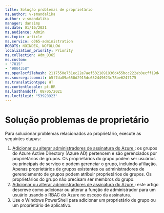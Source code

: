 ```yaml
---
title: Solução problemas de proprietário
ms.author: v-smandalika
author: v-smandalika
manager: dansimp
ms.date: 01/16/2021
ms.audience: Admin
ms.topic: article
ms.service: o365-administration
ROBOTS: NOINDEX, NOFOLLOW
localization_priority: Priority
ms.collection: Adm_O365
ms.custom:
- "7815"
- "9004358"
ms.openlocfilehash: 2117550e731ec22e7aef5321891836d455bcc222ab0ecff19d4ff12ab5bbfa7c
ms.sourcegitcommit: b5f7da89a650d2915dc652449623c78be6247175
ms.translationtype: HT
ms.contentlocale: pt-BR
ms.lasthandoff: 08/05/2021
ms.locfileid: "53920923"
---
```

# <a name="troubleshoot-owner-issues"></a>Solução problemas de proprietário

Para solucionar problemas relacionados ao proprietário, execute as seguintes etapas:

1. [ Adicionar ou alterar administradores de assinatura do Azure ](https://docs.microsoft.com/azure/active-directory/fundamentals/active-directory-accessmanagement-managing-group-owners): os grupos do Azure Active Directory (Azure AD) pertencem e são gerenciados por proprietários de grupos. Os proprietários do grupo podem ser usuários ou principais de serviço e podem gerenciar o grupo, incluindo afiliação. Apenas proprietários de grupos existentes ou administradores de gerenciamento de grupos podem atribuir proprietários de grupos. Os proprietários do grupo não precisam ser membros do grupo.
2. [Adicionar ou alterar administradores de assinatura do Azure ](https://docs.microsoft.com/azure/cost-management-billing/manage/add-change-subscription-administrator): este artigo descreve como adicionar ou alterar a função de administrador para um usuário usando o RBAC do Azure no escopo da assinatura.
3. Use o Windows PowerShell para adicionar um proprietário de grupo ou um proprietário de aplicativo.
